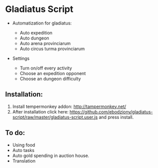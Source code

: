 # Gladiatus Script

* Automatization for gladiatus:
  - Auto expedition
  - Auto dungeon
  - Auto arena provinciarum
  - Auto circus turma provinciarum
  
* Settings
  - Turn on/off every activity
  - Choose an expedition opponent
  - Choose an dungeon difficulty
  
Installation:
---------

1. Install tempermonkey addon: http://tampermonkey.net/
2. After installation click here: https://github.com/ebodziony/gladiatus-script/raw/master/gladiatus-script.user.js and press install.

To do:
---------
  - Using food
  - Auto tasks
  - Auto gold spending in auction house.
  - Translation
